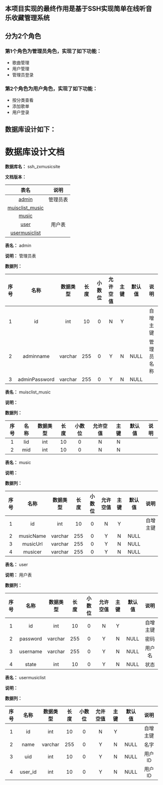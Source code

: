 ## 本项目实现的最终作用是基于SSH实现简单在线听音乐收藏管理系统
## 分为2个角色
### 第1个角色为管理员角色，实现了如下功能：
 - 歌曲管理
 - 用户管理
 - 管理员登录
### 第2个角色为用户角色，实现了如下功能：
 - 按分类查看
 - 添加歌单
 - 用户登录
## 数据库设计如下：
# 数据库设计文档

**数据库名：** ssh_zxmusicsite

**文档版本：** 


| 表名                  | 说明       |
| :---: | :---: |
| [admin](#admin) | 管理员表 |
| [muisclist_music](#muisclist_music) |  |
| [music](#music) |  |
| [user](#user) | 用户表 |
| [usermusiclist](#usermusiclist) |  |

**表名：** <a id="admin">admin</a>

**说明：** 管理员表

**数据列：**

| 序号 | 名称 | 数据类型 |  长度  | 小数位 | 允许空值 | 主键 | 默认值 | 说明 |
| :---: | :---: | :---: | :---: | :---: | :---: | :---: | :---: | :---: |
|  1   | id |   int   | 10 |   0    |    N     |  Y   |       | 自增主键  |
|  2   | adminname |   varchar   | 255 |   0    |    Y     |  N   |   NULL    | 管理员名称  |
|  3   | adminPassword |   varchar   | 255 |   0    |    Y     |  N   |   NULL    |   |

**表名：** <a id="muisclist_music">muisclist_music</a>

**说明：** 

**数据列：**

| 序号 | 名称 | 数据类型 |  长度  | 小数位 | 允许空值 | 主键 | 默认值 | 说明 |
| :---: | :---: | :---: | :---: | :---: | :---: | :---: | :---: | :---: |
|  1   | lid |   int   | 10 |   0    |    N     |  N   |       |   |
|  2   | mid |   int   | 10 |   0    |    N     |  N   |       |   |

**表名：** <a id="music">music</a>

**说明：** 

**数据列：**

| 序号 | 名称 | 数据类型 |  长度  | 小数位 | 允许空值 | 主键 | 默认值 | 说明 |
| :---: | :---: | :---: | :---: | :---: | :---: | :---: | :---: | :---: |
|  1   | id |   int   | 10 |   0    |    N     |  Y   |       | 自增主键  |
|  2   | musicName |   varchar   | 255 |   0    |    Y     |  N   |   NULL    |   |
|  3   | musicUrl |   varchar   | 255 |   0    |    Y     |  N   |   NULL    |   |
|  4   | musicer |   varchar   | 255 |   0    |    Y     |  N   |   NULL    |   |

**表名：** <a id="user">user</a>

**说明：** 用户表

**数据列：**

| 序号 | 名称 | 数据类型 |  长度  | 小数位 | 允许空值 | 主键 | 默认值 | 说明 |
| :---: | :---: | :---: | :---: | :---: | :---: | :---: | :---: | :---: |
|  1   | id |   int   | 10 |   0    |    N     |  Y   |       | 自增主键  |
|  2   | password |   varchar   | 255 |   0    |    Y     |  N   |   NULL    | 密码  |
|  3   | username |   varchar   | 255 |   0    |    Y     |  N   |   NULL    | 用户名  |
|  4   | state |   int   | 10 |   0    |    Y     |  N   |   NULL    | 状态  |

**表名：** <a id="usermusiclist">usermusiclist</a>

**说明：** 

**数据列：**

| 序号 | 名称 | 数据类型 |  长度  | 小数位 | 允许空值 | 主键 | 默认值 | 说明 |
| :---: | :---: | :---: | :---: | :---: | :---: | :---: | :---: | :---: |
|  1   | id |   int   | 10 |   0    |    N     |  Y   |       | 自增主键  |
|  2   | name |   varchar   | 255 |   0    |    Y     |  N   |   NULL    | 名字  |
|  3   | uid |   int   | 10 |   0    |    Y     |  N   |   NULL    | 用户ID  |
|  4   | user_id |   int   | 10 |   0    |    Y     |  N   |   NULL    | 用户ID  |

